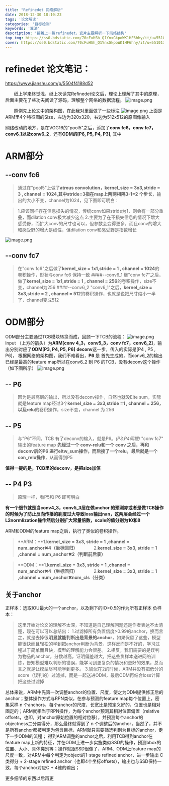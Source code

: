 ```yaml
---
title: "Refinedet 网络解析"
date: 2018-12-30 18:10:23
tags: '论文解读'
categories: '目标检测'
keywords: '算法'
description: '接着上一篇refinedet，瓷片主要解析一下网络结构'
top_img: https://ss0.bdstatic.com/70cFuHSh_Q1YnxGkpoWK1HF6hhy/it/u=551013663,1774317073&fm=26&gp=0.jpg
cover: https://ss0.bdstatic.com/70cFuHSh_Q1YnxGkpoWK1HF6hhy/it/u=551013663,1774317073&fm=26&gp=0.jpg
---
```


# refinedet 论文笔记：
https://www.jianshu.com/p/5504f4188d52

&#160; &#160; &#160; &#160;纸上学来终觉浅，继上次读完Refinedet论文后，理论上理解了其中的原理，后面主要花了些功夫阅读了源码，理解整个网络的数据流程。
![image.png](https://upload-images.jianshu.io/upload_images/15147802-3b4727aa40bc1ff7.png?imageMogr2/auto-orient/strip%7CimageView2/2/w/1240)

&#160; &#160; &#160; &#160;照例先上论文中的架构图，在此我对里面做了一些标注
![image.png](https://upload-images.jianshu.io/upload_images/15147802-136ece825ad8184b.png?imageMogr2/auto-orient/strip%7CimageView2/2/w/1240)
上面是ARM里4个特征图的Size，左边为320x320，右边为512x512的原图像输入

网络改动的地方，是在VGG16的"pool5"之后，添加了**conv fc6，conv fc7，conv6_1以及conv6_2**，还有**ODM的[P6, P5, P4, P3]**, 其中
# ARM部分
## --conv fc6 

>通过在"pool5"上做了**atrous convolution，kernel_size = 3x3,stride = 3 , channel = 1024,其中stride=3指在map上两两相隔3-1=2 个步长**，输出的大小不变，channel为1024，见下图即可明白：

>1.应该同样存在信息损失的情况，传统conv如果stride为1，则会有一部分重叠，而dilation conv极大减少这点
>2.主要为了在不损失信息的情况下增大感受野，而扩大conv的尺寸也可以，但参数会变得更多，而且conv的增大和感受野的增大是线性，但dilation conv和感受野是指数增长

![image.png](https://upload-images.jianshu.io/upload_images/15147802-503364898cdbcf98.png?imageMogr2/auto-orient/strip%7CimageView2/2/w/1240)

## --conv fc7

>在"conv fc6"之后做了**kernel_size = 1x1,stride = 1 , channel = 1024**的卷积操作，形状与conv fc6 保持一致
>####--conv6_1
>继"conv fc7"之后，做了**kernel_size = 1x1,stride = 1 , channel = 256**的卷积操作，size不变，channel为256
>####--conv6_2
>"conv6_1"之后，**kernel_size = 3x3,stride = 2 , channel = 512**的卷积操作，也就是说把尺寸缩小一半了，channel变成512



# ODM部分
ODM部分主要通过TCB模块转换而成，回顾一下TCB的流程：
![image.png](https://upload-images.jianshu.io/upload_images/15147802-274d3156958ccf80.png?imageMogr2/auto-orient/strip%7CimageView2/2/w/1240)
Input （上方的箭头）为**ARM[conv 4_3，conv5_3，conv fc7，conv6_2]**，输出分别对应了**ODM[P3, P4, P5, P6]**
**deconv**这一步，传入的实际是[P4 , P5 , P6]，
根据网络的架构图，我们不难看出，**P6** 是 首先生成的，而conv6_2的输出已经是最高的feature map所以在conv6_2  到 P6 的TCB，没有deconv这个操作（如下图所示）
![image.png](https://upload-images.jianshu.io/upload_images/15147802-4d9fe9a328376c28.png?imageMogr2/auto-orient/strip%7CimageView2/2/w/1240)

## -- P6

>因为是最高层的输出，所以没有deconv操作，自然也就没Elte sum，实际就是feature map经过3个**kernel_size = 3x3,stride =1 , channel = 256，以及relu**的卷积操作，size不变，channel 为 256

## -- P5

>与"P6"不同，TCB 有了deconv的输入，就是P6。*(P3,P4同理)*
>"conv fc7" 输出的feature map **先经过一个 conv-relu和一个 conv 之后，再和 deconv后的P6 进行eltw_sum操作，而后接了一个relu，最后就是一个con_relu操作**，从而得到P5

**值得一提的是，TCB里的deconv，是把size加倍**

## -- P4 P3

>原理一样，看P5和 P6 即可明白



**有一个细节就是当conv4_3，conv5_3层在做anchor 的预测亦或者是做TCB操作的时候为了防止反向传播的剃度过大导致loss输出nan，这两层会经过一个L2normlization操作然后分别扩大常量倍数，scale的值分别为10和8**

ARM和ODM的feature map之后，执行了类似的卷积操作。
>**ARM：**1.**kernel_size = 3x3, stride = 1 ,channel = num_anchor✖4（坐标回归）**
>&#160; &#160; &#160; &#160;&#160;&#160;&#160;&#160; 2.**kernel_size = 3x3, stride = 1 ,channel = num_anchor✖2（判断前后景）**

>**ODM：**1.**kernel_size = 3x3, stride = 1 ,channel = num_anchor✖4（坐标回归）**
>&#160; &#160; &#160; &#160;&#160;&#160;&#160;&#160; 2.**kernel_size = 3x3, stride = 1 ,channel = num_anchor✖num_cls（分类）**

## 关于anchor 
正样本：选取IOU最大的一个anchor，以及剩下的IO>0.5的作为所有正样本
负样本：

>这里开始对论文的理解不太深，不知道是自己理解问题还是作者表达不太清楚，现在可以可以总结出：
>1.过滤掉所有负置信度>0.99的anchor，换而言之，就是去掉很**明显就能判断出是背景的anchor**，如果保留了这些，模型能很快而且轻松的学到把anchor判断为背景，这样反而是不好的，学习过程过于简单而且快，模型的理解能力会很差。
>2.相反，我们需要的是误判为物品的anchor，分数越高，证明偏差越大，把这些负样本送进网络训练，告知模型难以判断的错误，能学习到更复杂的情况和更好的效果，总而言之就是让模型尽可能学到更多。
>3.貌似在2的时候，ARM并没有把低分的score（误判的）过滤掉，而是一起送进ODM，最后ODM再结合loss计算把这些过滤掉

总体来说，ARM中先第一次调整anchor的位置、尺度，使之为ODM提供修正后的anchor；整体操作方式与RPN类似，在参与预测的feature map每个位置上，密集采样 n 个anchors，每个anchor的尺度、长宽比是预定义好的，位置也是相对固定的；ARM就相当于RPN操作，为每个anchor预测其相对位置偏置（relative offsets，也即，对anchor原始位置的相对位移），并预测每个anchor的objectness二分类得分，那么最终就得到了 n 个调整后的anchor，当然了，并不是所有anchor都被判定为包含目标，ARM就只需要筛选判别为目标的anchor，走下一步ODM的流程；
得到ARM调整的anchor之后，利用TCB得到anchor在feature map上新的特征，并在ODM上进一步实施类似SSD的操作，预测bbox的位置、大小、具体类别等；操作就跟SSD很像了，ARM、ODM上feature map的尺度一致，对ARM中每个判定为object的1-stage refined anchor，进一步输出 C 类得分 + 2-stage refined anchor（也即4个坐标offsets），输出也与SSD保持一致，每个anchor对应C + 4维的输出；

更多细节的东西以后再更